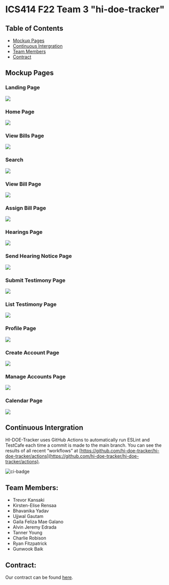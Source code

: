 # ICS414 F22 Team 3 "hi-doe-tracker"

## Table of Contents

* [Mockup Pages](#mockup-pages)
* [Continuous Intergration](#continuous-intergration)
* [Team Members](#team-members)
* [Contract](#contract)

## Mockup Pages

### Landing Page
<img class="ui large image" src="images/landing.png">

### Home Page
<img class="ui large image" src="images/484Home.png">

### View Bills Page
<img class="ui large image" src="images/484viewbills.png">

### Search
<img class="ui large image" src="images/484searchbar.png">

### View Bill Page
<img class="ui large image" src="images/484viewbill.png">

### Assign Bill Page
<img class="ui large image" src="images/484assignbill.png">

### Hearings Page
<img class="ui large image" src="images/484hearings.png">

### Send Hearing Notice Page
<img class="ui large image" src="images/484hearingnotification.png">

### Submit Testimony Page
<img class="ui large image" src="images/484submittestimony.png">

### List Testimony Page
<img class="ui large image" src="images/484listtestimony.png">

### Profile Page
<img class="ui large image" src="images/484profile.png">

### Create Account Page
<img class="ui large image" src="images/createaccount.png">

### Manage Accounts Page
<img class="ui large image" src="images/484manageaccounts.png">

### Calendar Page
<img class="ui large image" src="images/484calendar.png">

## Continuous Intergration
HI-DOE-Tracker uses GitHub Actions to automatically run ESLint and TestCafe each time a commit is made to the main branch. You can see the results of all recent “workflows” at [https://github.com/hi-doe-tracker/hi-doe-tracker/actions](https://github.com/hi-doe-tracker/hi-doe-tracker/actions).

![ci-badge](https://github.com/hi-doe-tracker/hi-doe-tracker/actions/workflows/ci.yml/badge.svg)

## Team Members:

- Trevor Kansaki
- Kirsten-Elise Rensaa
- Bhavanika Yadav
- Ujjwal Gautam
- Gaila Feliza Mae Galano
- Alvin Jeremy Edrada
- Tanner Young
- Charlie Robison
- Ryan Fitzpatrick
- Gunwook Baik

## Contract:
Our contract can be found [here](https://docs.google.com/document/d/1LmFmwsgEDfUC2oPU8WfnxhdM-HfBvE7AS4HScb7kDkc/edit?usp=sharing).
